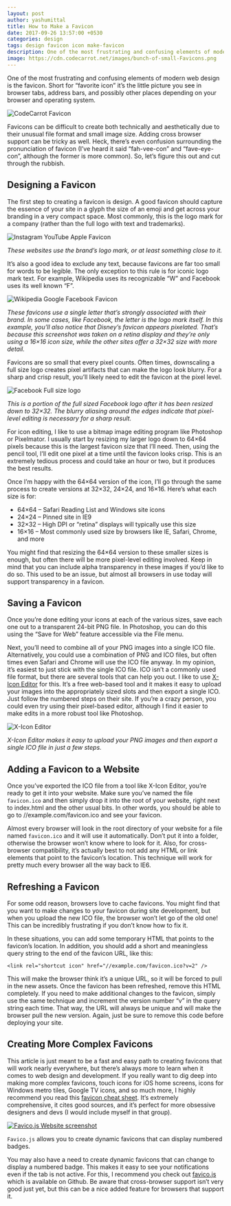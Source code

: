 ```yaml
---
layout: post
author: yashumittal
title: How to Make a Favicon
date: 2017-09-26 13:57:00 +0530
categories: design
tags: design favicon icon make-favicon
description: One of the most frustrating and confusing elements of modern web design is the favicon. Short for favorite icon it's the picture you see in browser tabs.
image: https://cdn.codecarrot.net/images/bunch-of-small-Favicons.png
---
```


One of the most frustrating and confusing elements of modern web design is the favicon. Short for “favorite icon” it’s the little picture you see in browser tabs, address bars, and possibly other places depending on your browser and operating system.

![CodeCarrot Favicon](https://cdn.codecarrot.net/images/favicon-codecarrot.PNG)

Favicons can be difficult to create both technically and aesthetically due to their unusual file format and small image size. Adding cross browser support can be tricky as well. Heck, there’s even confusion surrounding the pronunciation of favicon (I’ve heard it said “fah-vee-con” and “fave-eye-con”, although the former is more common). So, let’s figure this out and cut through the rubbish.

## Designing a Favicon

The first step to creating a favicon is design. A good favicon should capture the essence of your site in a glyph the size of an emoji and get across your branding in a very compact space. Most commonly, this is the logo mark for a company (rather than the full logo with text and trademarks).

![Instagram YouTube Apple Favicon](https://cdn.codecarrot.net/images/instagram-youtube-apple-favicon.PNG)

*These websites use the brand’s logo mark, or at least something close to it.*

It’s also a good idea to exclude any text, because favicons are far too small for words to be legible. The only exception to this rule is for iconic logo mark text. For example, Wikipedia uses its recognizable “W” and Facebook uses its well known “F”.

![Wikipedia Google Facebook Favicon](https://cdn.codecarrot.net/images/wikipedia-google-facebook-favicon.PNG)

*These favicons use a single letter that’s strongly associated with their brand. In some cases, like Facebook, the letter is the logo mark itself. In this example, you’ll also notice that Disney’s favicon appears pixelated. That’s because this screenshot was taken on a retina display and they’re only using a 16×16 icon size, while the other sites offer a 32×32 size with more detail.*

Favicons are so small that every pixel counts. Often times, downscaling a full size logo creates pixel artifacts that can make the logo look blurry. For a sharp and crisp result, you’ll likely need to edit the favicon at the pixel level.

![Facebook Full size logo](https://cdn.codecarrot.net/images/at-12.21.59-PM.png)

*This is a portion of the full sized Facebook logo after it has been resized down to 32×32. The blurry aliasing around the edges indicate that pixel-level editing is necessary for a sharp result.*

For icon editing, I like to use a bitmap image editing program like Photoshop or Pixelmator. I usually start by resizing my larger logo down to 64×64 pixels because this is the largest favicon size that I’ll need. Then, using the pencil tool, I’ll edit one pixel at a time until the favicon looks crisp. This is an extremely tedious process and could take an hour or two, but it produces the best results.

Once I’m happy with the 64×64 version of the icon, I’ll go through the same process to create versions at 32×32, 24×24, and 16×16. Here’s what each size is for:

* 64×64 – Safari Reading List and Windows site icons
* 24×24 – Pinned site in IE9
* 32×32 – High DPI or “retina” displays will typically use this size
* 16×16 – Most commonly used size by browsers like IE, Safari, Chrome, and more

You might find that resizing the 64×64 version to these smaller sizes is enough, but often there will be more pixel-level editing involved. Keep in mind that you can include alpha transparency in these images if you’d like to do so. This used to be an issue, but almost all browsers in use today will support transparency in a favicon.

## Saving a Favicon

Once you’re done editing your icons at each of the various sizes, save each one out to a transparent 24-bit PNG file. In Photoshop, you can do this using the “Save for Web” feature accessible via the File menu.

Next, you’ll need to combine all of your PNG images into a single ICO file. Alternatively, you could use a combination of PNG and ICO files, but often times even Safari and Chrome will use the ICO file anyway. In my opinion, it’s easiest to just stick with the single ICO file. ICO isn’t a commonly used file format, but there are several tools that can help you out. I like to use [X-Icon Editor](//www.xiconeditor.com/) for this. It’s a free web-based tool and it makes it easy to upload your images into the appropriately sized slots and then export a single ICO. Just follow the numbered steps on their site. If you’re a crazy person, you could even try using their pixel-based editor, although I find it easier to make edits in a more robust tool like Photoshop.

![X-Icon Editor](https://cdn.codecarrot.net/images/at-12.56.46-PM.png)

*X-Icon Editor makes it easy to upload your PNG images and then export a single ICO file in just a few steps.*

## Adding a Favicon to a Website

Once you’ve exported the ICO file from a tool like X-Icon Editor, you’re ready to get it into your website. Make sure you’ve named the file `favicon.ico` and then simply drop it into the root of your website, right next to index.html and the other usual bits. In other words, you should be able to go to //example.com/favicon.ico and see your favicon.

Almost every browser will look in the root directory of your website for a file named `favicon.ico` and it will use it automatically. Don’t put it into a folder, otherwise the browser won’t know where to look for it. Also, for cross-browser compatibility, it’s actually best to not add any HTML or link elements that point to the favicon’s location. This technique will work for pretty much every browser all the way back to IE6.

## Refreshing a Favicon

For some odd reason, browsers love to cache favicons. You might find that you want to make changes to your favicon during site development, but when you upload the new ICO file, the browser won’t let go of the old one! This can be incredibly frustrating if you don’t know how to fix it.

In these situations, you can add some temporary HTML that points to the favicon’s location. In addition, you should add a short and meaningless query string to the end of the favicon URL, like this:

```
<link rel="shortcut icon" href="//example.com/favicon.ico?v=2" />
```

This will make the browser think it’s a unique URL, so it will be forced to pull in the new assets. Once the favicon has been refreshed, remove this HTML completely. If you need to make additional changes to the favicon, simply use the same technique and increment the version number “v” in the query string each time. That way, the URL will always be unique and will make the browser pull the new version. Again, just be sure to remove this code before deploying your site.

## Creating More Complex Favicons

This article is just meant to be a fast and easy path to creating favicons that will work nearly everywhere, but there’s always more to learn when it comes to web design and development. If you really want to dig deep into making more complex favicons, touch icons for iOS home screens, icons for Windows metro tiles, Google TV icons, and so much more, I highly recommend you read this [favicon cheat sheet](/favicon-cheat-sheet). It’s extremely comprehensive, it cites good sources, and it’s perfect for more obsessive designers and devs (I would include myself in that group).

[![Favico.js Website screenshot](https://cdn.codecarrot.net/images/favicon-js-screenshot.png)](//lab.ejci.net/favico.js/)

`Favico.js` allows you to create dynamic favicons that can display numbered badges.

You may also have a need to create dynamic favicons that can change to display a numbered badge. This makes it easy to see your notifications even if the tab is not active. For this, I recommend you check out [favico.js](//lab.ejci.net/favico.js/) which is available on Github. Be aware that cross-browser support isn’t very good just yet, but this can be a nice added feature for browsers that support it.

